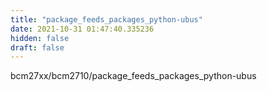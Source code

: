 ```yaml
---
title: "package_feeds_packages_python-ubus"
date: 2021-10-31 01:47:40.335236
hidden: false
draft: false
---
```


bcm27xx/bcm2710/package_feeds_packages_python-ubus

